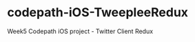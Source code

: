 codepath-iOS-TweepleeRedux
==========================

Week5 Codepath iOS project - Twitter Client Redux
